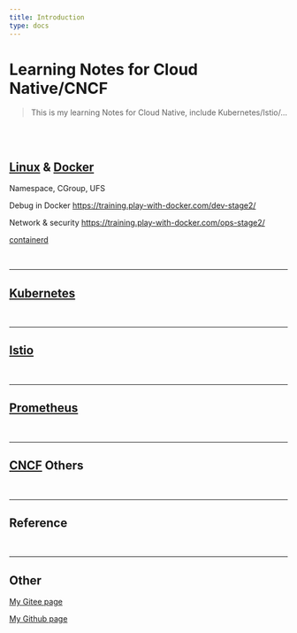 ```yaml
---
title: Introduction
type: docs
---
```


# Learning Notes for Cloud Native/CNCF
> This is my learning Notes for Cloud Native, include Kubernetes/Istio/...

<br/>


<br/>

## [Linux](https://github.com/torvalds/linux) & [Docker](https://www.docker.com/)

Namespace, CGroup, UFS

Debug in Docker
https://training.play-with-docker.com/dev-stage2/


Network & security
https://training.play-with-docker.com/ops-stage2/

[containerd](https://containerd.io/)


<br/>

---

## [Kubernetes](https://kubernetes.io/)



<br/>

---

## [Istio](https://istio.io/)



<br/>

---

## [Prometheus](https://prometheus.io/)



<br/>

---

## [CNCF](https://landscape.cncf.io/?fullscreen=yes) Others 

<br/>

---

## Reference



<br/>

---


## Other

[My Gitee page](https://jnh.gitee.io/)

[My Github page](https://nianjiang.github.io/)

<br/>
